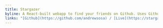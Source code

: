```yaml
---
title: Stargazer
byline: A React-built webapp to find your friends on Github. Uses Github OAuth and runs entirely client side (no server required).
links: "[Github](https://github.com/andrewsosa) / [Live](https://stargazer.now.sh)"
---
```

